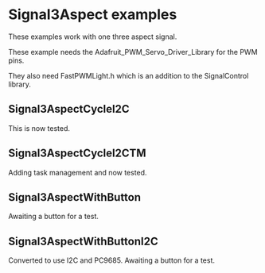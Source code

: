 # Signal3Aspect examples

These examples work with one three aspect signal.

These example needs the Adafruit_PWM_Servo_Driver_Library for the PWM pins.

They also need FastPWMLight.h which is an addition to the SignalControl library.

## Signal3AspectCycleI2C

This is now tested.

## Signal3AspectCycleI2CTM

Adding task management and now tested.

## Signal3AspectWithButton

Awaiting a button for a test.

## Signal3AspectWithButtonI2C

Converted to use I2C and PC9685. Awaiting a button for a test.

 
